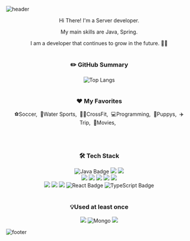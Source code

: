 ![header](https://capsule-render.vercel.app/api?type=waving&color=auto&height=200&section=header&text=Welcome%20to%20HeeJin%27s%20Github&fontSize=50&animation=twinkling&text-color=black)


<p align="center">Hi There! I'm a Server developer.</p>
<p align="center">My main skills are Java, Spring.</p>
<p align="center">I am a developer that continues to grow in the future. 💪🔥</p>

#
<h3 align="center">✏️ GitHub Summary </h3>
<div align="center">

![Top Langs](https://github-readme-stats.vercel.app/api/top-langs/?username=devmanta&layout=compact&theme=buefy)

</div>

#

<h3 align="center">❤️ My Favorites </h3>
<p align="center">⚽Soccer,&nbsp;&nbsp;🤿Water Sports,&nbsp;&nbsp;🏋️‍♀️CrossFit,&nbsp;&nbsp;💻Programming,&nbsp;&nbsp;🐶Puppys,&nbsp;&nbsp;✈️Trip,&nbsp;&nbsp;🎥Movies,&nbsp;&nbsp;</p>

<br />
<br />

<h3 align="center"><b>🛠 Tech Stack </b></h3>
<div align="center">
    <img src="https://img.shields.io/badge/Java-007396?style=for-the-badge&logo=java&logoColor=white" alt="Java Badge" />
    <img src="https://img.shields.io/badge/spring-6DB33F?style=for-the-badge&logo=spring&logoColor=white">
    <img src="https://img.shields.io/badge/springboot-6DB33F?style=for-the-badge&logo=springboot&logoColor=white">
    <br />
    <img src="https://img.shields.io/badge/mariaDB-003545?style=for-the-badge&logo=mariaDB&logoColor=white">
    <img src="https://img.shields.io/badge/mysql-4479A1?style=for-the-badge&logo=mysql&logoColor=white">
    <img src="https://img.shields.io/badge/oracle-F80000?style=for-the-badge&logo=oracle&logoColor=white">
    <img src="https://img.shields.io/badge/linux-FCC624?style=for-the-badge&logo=linux&logoColor=black">
    <img src="https://img.shields.io/badge/AWS-232F3E?style=for-the-badge&logo=Amazon AWS&logoColor=white">
    <br />
    <img src="https://img.shields.io/badge/javascript-F7DF1E?style=for-the-badge&logo=javascript&logoColor=black">
    <img src="https://img.shields.io/badge/css-1572B6?style=for-the-badge&logo=css3&logoColor=white">
    <img src="https://img.shields.io/badge/html5-E34F26?style=for-the-badge&logo=html5&logoColor=white">
    <img src="https://img.shields.io/badge/React-20232A?style=for-the-badge&logo=react&logoColor=61DAFB" alt="React Badge" />
    <img src="https://img.shields.io/badge/TypeScript-007ACC?style=for-the-badge&logo=typescript&logoColor=white" alt="TypeScript Badge" />
</div>
<br />
<h3 align="center"><b>💡Used at least once</b></h3>
<div align="center">
    <img src="https://img.shields.io/badge/node.js-339933?style=for-the-badge&logo=Node.js&logoColor=white">
    <img src="https://img.shields.io/badge/MongoDB-47A248?style=for-the-badge&logo=mongodb&logoColor=white" alt="Mongo" />
    <img src="https://img.shields.io/badge/Python-3776AB?style=for-the-badge&logo=python&logoColor=white" al="Python" />
</div>

![footer](https://capsule-render.vercel.app/api?type=waving&color=auto&height=100&section=footer)
